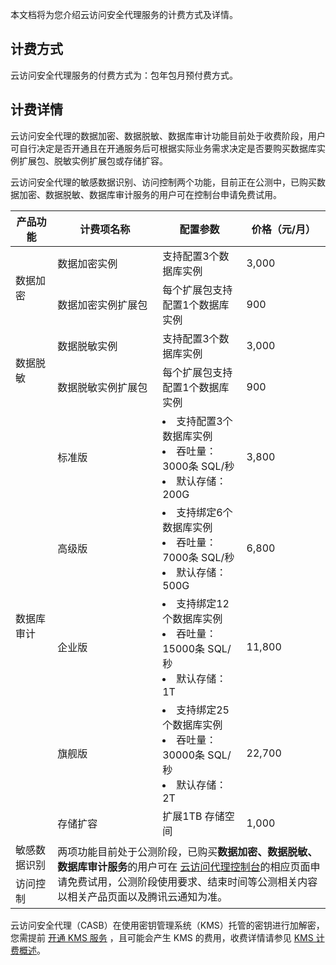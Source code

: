 本文档将为您介绍云访问安全代理服务的计费方式及详情。
## 计费方式

云访问安全代理服务的付费方式为：包年包月预付费方式。
## 计费详情
云访问安全代理的数据加密、数据脱敏、数据库审计功能目前处于收费阶段，用户可自行决定是否开通且在开通服务后可根据实际业务需求决定是否要购买数据库实例扩展包、脱敏实例扩展包或存储扩容。

云访问安全代理的敏感数据识别、访问控制两个功能，目前正在公测中，已购买数据加密、数据脱敏、数据库审计服务的用户可在控制台申请免费试用。
<table>
<thead>
<tr>
<th width="10%">产品功能</th>
<th width="25%">计费项名称</th>
<th width="20%">配置参数</th>
<th width="20%">价格（元/月）</th>
</tr>
</thead>
<tbody><tr>
<td rowspan=2>数据加密</td>
<td>数据加密实例	</td>
<td>支持配置3个数据库实例</td>
<td>3,000</td>
</tr>
<tr>
 <td>数据加密实例扩展包</td>
<td>每个扩展包支持配置1个数据库实例</td>
<td>900</td>
</tr>
<tr>
<td rowspan=2>数据脱敏</td>
<td>数据脱敏实例</td>
<td>支持配置3个数据库实例</td>
<td>3,000</td>
</tr>
<tr>
 <td>数据脱敏实例扩展包</td>
<td>每个扩展包支持配置1个数据库实例</td>
<td>900</td>
</tr>
<tr>
<td rowspan=5>数据库审计</td>
<td>标准版</td>
<td>
<li>支持配置3个数据库实例</li>
<li>吞吐量：3000条 SQL/秒</li>
<li>默认存储：200G</li>
</td>
<td>3,800</td>
</tr>
<tr>
 <td>高级版</td>
<td>
<li>支持绑定6个数据库实例</li>
<li>吞吐量：7000条 SQL/秒</li>
<li>默认存储：500G</li>
</td>
<td>6,800</td>
</tr>
<tr>
 <td>企业版</td>
<td>
<li>支持绑定12个数据库实例</li>
<li>吞吐量：15000条 SQL/秒</li>
<li>默认存储：1T</li>
</td>
<td>11,800</td>
</tr>
<tr>
 <td>旗舰版</td>
<td>
<li>支持绑定25个数据库实例</li>
<li>吞吐量：30000条 SQL/秒</li>
<li>默认存储：2T</li>
</td>
<td>22,700</td>
</tr>
<tr>
 <td>存储扩容</td>
<td>扩展1TB 存储空间</td>
<td>1,000</td>
</tr>
<tr>
<td>敏感数据识别</td>
<td colspan=3 and rowspan=2>两项功能目前处于公测阶段，已购买<strong>数据加密、数据脱敏、数据库审计服务</strong>的用户可在 <a href="https://console.cloud.tencent.com/casb">云访问代理控制台</a>的相应页面申请免费试用，公测阶段使用要求、结束时间等公测相关内容以相关产品页面以及腾讯云通知为准。</td>
</tr>
<tr>
<td>访问控制</td>
</tr>
</tbody></table>


<dx-alert infotype="explain" title="">
<p>云访问安全代理（CASB）在使用密钥管理系统（KMS）托管的密钥进行加解密，您需提前 <a href='https://buy.cloud.tencent.com/kms'>开通 KMS 服务</a> ，且可能会产生 KMS 的费用，收费详情请参见 <a href='https://cloud.tencent.com/document/product/573/34388'>KMS 计费概述</a>。</p>
</dx-alert>
